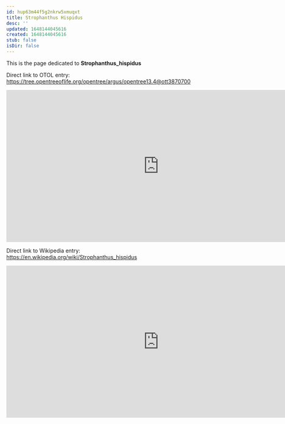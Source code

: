 ```yaml
---
id: hup63m44f5g2nkrw5xmuqxt
title: Strophanthus Hispidus
desc: ''
updated: 1648144045616
created: 1648144045616
stub: false
isDir: false
---
```

This is the page dedicated to **Strophanthus_hispidus**


Direct link to OTOL entry: https://tree.opentreeoflife.org/opentree/argus/opentree13.4@ott3870700



<html>
    <body>
    <iframe src="https://tree.opentreeoflife.org/opentree/argus/opentree13.4@ott3870700"
    width="800" height="400" frameborder="0" allowfullscreen> </iframe>
    </body>
</html>
    


Direct link to Wikipedia entry: https://en.wikipedia.org/wiki/Strophanthus_hispidus



<html>
    <body>
    <iframe src="https://en.wikipedia.org/wiki/Strophanthus_hispidus"
    width="800" height="400" frameborder="0" allowfullscreen> </iframe>
    </body>
</html>
    
